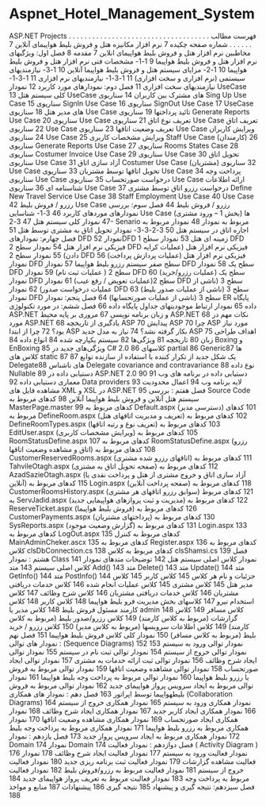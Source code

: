 # Aspnet_Hotel_Management_System
ASP.NET Projects
فهرست مطالب . . . . . . . . . . . . . . . . . . . . . . . . . . . . . . . . . . . . . . . . . .  شماره صفحه
چکیده	7
نرم افزار مکانیزه هتل و فروش بلیط هواپیمای آنلاین	7
مخاطبین نرم افزار هتل و فروش بلیط هواپیمای انلاین	7
مقدمه	8
فصل اول: 	ویژگیهای نرم افزار هتل و فروش بلیط هواپیما	9
1-1- مشخصات فنی نرم افزار هتل و فروش بلیط هواپیما	10
1-2- مزایای سیستم هتل و فروش بلیط هواپیما آنلاین	10
1-3- نیازمندیهای سیستمی (نرم افزاری و سخت افزاری)	11
1-3-1- نیازمندیهای نرم افزاری	11
1-3-1- نیازمندیهای سخت افزاری	11
فصل دوم: 	نمودارهای مورد کاربرد	12
نمودار UseCase کلی سیستم هتل	13
UseCase های مشترک بین کاربران	14
سناریوی Sing Up Use Case	15
سناریوی SignIn Use Case	16
سناریوی SignOut Use Case	17
UseCase های مدیر هتل	18
سناریوی Use Case تائید پرداختها	19
سناریوی Generate Reports Use Case	20
سناریوی   Use Case تعریف نوع اتاق	21
سناریوی   Use Case تعریف اتاق	22
سناریوی   Use Case تعریف وضعیت اتاقها	23
سناریوی   Use Case ویرایش کاربران	24
سناریوی   Use Case ویرایش مشخصات کاربری	25
Staff Use Case  (کارمندان)	26
سناریوی Generate Reports Use Case	27
سناریوی Rooms States Case	28
سناریوی Costumer Invoice Use Case	29
سناریوی   Use Case تحویل اتاق	30
سناریوی Use Case آزاد سازی اتاق	31
Costumer Use Case  (مشتریان)	32
سناریوی Use Case تحویل اتاقها توسط مشتریان	33
سناریوی Use Case پرداخت وجه	34
سناریوی  Use Case درخواست صورتحساب	35
سناریوی  Use Case ارائه اطلاعات شناسنامه ای	36
سناریوی  Use Case درخواست رزرو اتاق توسط مشتری	37
Define New Travel Service Use Case	38
Staff Employment Use Case	40
Use Case  رزرو / فروش بلیط	42
Use Case  رزرو / فروش بلیط	44
فصل سوم: بررسی نمودارهای موردهای کاربرد	46
3-1- شناسایی Use Case ها (بخش 1 – ورود مشتری)	47
نمودار کلی سیستم هتل	47
3-2- Senario  مربوط به نمودار	48
نمودار مربوط به اجاره اتاق در سیستم هتل	50
3-2-3-3- نمودار تحویل اتاق به مشتری توسط هتل	51
فصل چهارم: نمودارهای DFD	52
نمودارDFD زمینه ای هتل	53
نمودار سطح 1 DFD فیزیکی نرم افزار هتل	54
نمودار سطح 2 DFD فیزیکی نرم افزار هتل (عملیات کرایه دادن)	55
نمودار سطح 2 DFD فیزیکی نرم افزار هتل (عملیات پردازش پرداخت)	56
نمودار DFD سطح صفر سیستم رزرو بلیط هواپیما	57
نمودار DFD سطح یک	58
نمودار DFD سطح 2 ( عملیات ثبت نام)	59
نمودار DFD سطح یک (عملیات رزرو/خرید)	60
نمودار DFD سطح 2(عملیات تعویض / رفع عیب)	61
نمودار DFD سطح 3 (ناشی از عملیات درخواست صدور)	62
نمودار DFD سطح 3 (ناشی از عملیات صدور بلیط)	63
نمودار DFD سطح 3 (ناشی از عملیات صورتحسابها)	64
فصل پنجم: نمودار ER پایگاه داده	65
نمودار ارتباط موجودیتهای جداول پایگاه داده	66
فصل ششم: در مورد تکنولوژی ASP.NET و زبان برنامه نویسی	67
مروری بر پایه محیط ASP.NET	68
نکات مهم در مورد ASP.NET	68
یادگیری از تاریخچه ASP	70
پیدایش ASP	70
چرا ASP مورد نیاز بود؟	72
چرا از ابتدا ASP بکار گرفته نشد؟	74
نیاز به مدل جدید ASP	75
اهداف طراحی زبان	80
تاریخچه	81
ویژگی‌ها	82
سیستم یکپارچه شده	84
انواع داده	84
Boxing و EnBoxing	85
ویژگی‌های جدید در C# 2.0	86
کلاسهای partial	86
Genericها	87
کلاس های static	87
یک شکل جدید از تکرار کننده با استفاده از سازنده توابع	87
Delegateهای ناشناس	88
Delegate covariance and contravariance	88
نوع داده Nullable	89
دستيابی داده در ASP.NET 2.0	90
دستيابی داده در برنامه های وب	91
معماری دستيابی داده	92
Data providers	93
لايه برنامه وب	94
اعمال محدوديت مشاهده فايل های XML و XSL در ASP.NET	95
فصل هفتم : بررسی Source Code سیستم هتل آنلاین و فروش بلیط هواپیما آنلاین	98
کدهای مربوط به MasterPage.master	99
کدهای مربوط به Default.aspx (دسترسی مدیر)	101
کدهای مربوط به DefineRoom.aspx (تعریف و مدیریت اتاقهای هتل)	102
کدهای مربوط به DefineRoomTypes.aspx (تعریف نوع و رتبه اتاقها)	103
کدهای مربوط به EditUser.aspx (ویرایش مشخصات کاربری)	105
کدهای مربوط به RoomStatusDefine.aspx	107
کدهای مربوط به RoomStatusDefine.aspx (رزرو اتاق و مشاهده وضعیت اتاقها)	108
کدهای مربوط به CustomerReservedRooms.aspx (اتاقهای رزرو شده مشتری)	111
کدهای مربوط به TahvileOtagh.aspx (صفحه تحویل اتاق به مشتری)	112
کدهای مربوط به AzadSazieOtagh.aspx (آزاد سازی اتاق و خروج مشتری از هتل و پرداخت نقدی یا آنلاین)	115
کدهای مربوط به Login.aspx (صفحه پرداخت آنلاین)	118
کدهای مربوط به CustomerRoomsHistory.aspx (سوابق رزرو اتاقهای هر مشتری)	121
کدهای مربوط به ServJadid.aspx (مدیریت و ثبت پروازهای هواپیمایی جدید)	122
کدهای مربوط به ReserveTicket.aspx (فروش بلیط هواپیما)	126
کدهای مربوط به CustomerPayments.aspx (پرداختهای مشتریان)	130
کدهای مربوط به SysReports.aspx (گزارش وضعیت موجود)	131
کدهای مربوط به Login.aspx	133
کدهای مربوط به LogOut.aspx	135
کدهای مربوط به  کنترل MainAdminCheker.ascx	135
کدهای مربوط به Register.aspx	136
کدهای مربوط به کلاس  clsDbConnection.cs	138
کدهای مربوط به کلاس  clsShamsi.cs	139
فصل هشتم : نمودار Class	141
نمودار کلاس اصلی سیستم هتل	142
توضیحات متدهای نمودار کلاس اصلی سیستم	143
متد Add()	143
متد Delete()	143
متد Update()	144
متد GetInfo()	144
متد PostInfo()	144
جزئیات و نام هر کلاس	145
کلاس کاربر	145
كلاس مدیر هتل	145
کلاس مشتری	145
کلاس عملیات انجام شده	146
کلاس خدمات دریافتی مشتریان	146
کلاس خدمات دریافتی مشتریان	146
کلاس شرح وظائف	147
کلاس استخدام نیرو	147
کلاسهای بخش مدیریت فرو بلیط هواپیما	148
کلاس کاربر	148
کلاس کارمند مسئول فروش بلیط	148
کلاس مدیر یا admin	148
کلاس مسافر	149
کلاس گزارشات (مربوط به کلاس کارمند)	149
کلاس رزرو/صدور بلیط (مربوط به کلاس کارمند)	149
کلاس اطلاعات سرویسها (مربوط به کلاس مدیر)	150
کلاس رزرو / خرید بلیط (مربوط به کلاس مسافر)	150
نمودار کلی کلاس فروش بلیط هواپیما	151
فصل نهم : نمودار های توالی (Sequence Diagrams)	152
نمودار توالی ورود به سیستم	153
نمودار توالی خروج از سیستم	154
نمودار توالی ثبت نام در سیستم	155
نمودار توالی ایجاد شرح وظائف	156
نمودار توالی ثبت ارائه خدمات به مشتری	157
نمودار توالی ایجاد صورتحساب	158
نمودار توالی مشاهده وضعیت اتاقها	159
نمودار توالی مربوط به فروش یا رزرو بلیط هواپیما	160
نمودار توالی مربوط به پرداخت وجه بلیط هواپیما	161
نمودار توالی مربوط به ایجاد سرویس پرواز هواپیمای جدید	162
نمودار توالی مربوط به فروش بلیطهواپیما توسط اپراتور	163
فصل دهم : نمودار های همکاری (Collaboration Diagrams)	164
نمودار همکاری ورود به سیستم	165
نمودار همکاری خروج از سیستم	166
نمودار همکاری ایجاد کاربر جدید	167
نمودار همکاری ایجاد شرح وظائف	168
نمودار همکاری ایجاد صورتحساب	169
نمودار همکاری مشاهده وضعیت اتاقها	170
نمودار همکاری مربوط به رزرو بلیط هواپیما	171
نمودار همکاری مربوط به پرداخت وجه بلیط	172
نمودار همکاری مربوط به ایجاد سرویس پرواز جدید	173
فصل یازدهم : نمودار Domain	174
نمودار Domain	174
فصل دوازدهم : نمودار فعالیت ( Activity Diagram )	176
نمودار فعالیت ورود به سیستم	177
نمودار فعالیت ایجاد شرح وظائف	178
نمودار فعالیت مشاهده گزارشات	179
نمودار فعالیت ثبت برنامه ریزی جدید	180
نمودار فعالیت خروج از سیستم	181
نمودار فعالیت مربوط به رزرو/فروش بلیط	182
نمودار فعالیت مربوط به پرداخت وجه	183
نمودار فعالیت مربوط به تعریف پرواز هواپیمای جدید	184
فصل سیزدهم: نتیجه گیری و پیشنهاد	185
نتیجه گیری	186
پیشنهادات	187
منابع و مواخذ	188

